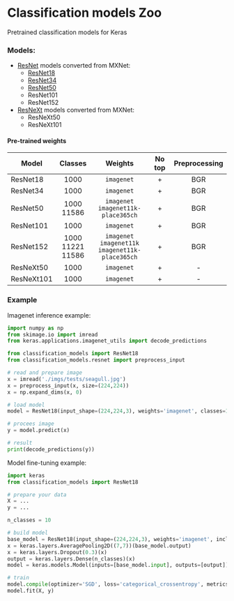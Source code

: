 # Classification models Zoo
Pretrained classification models for Keras

### Models: 
- [ResNet](https://arxiv.org/abs/1512.03385) models converted from MXNet:
  - [ResNet18](https://github.com/qubvel/classification_models/blob/master/imgs/graphs/resnet18.png)
  - [ResNet34](https://github.com/qubvel/classification_models/blob/master/imgs/graphs/resnet34.png)
  - [ResNet50](https://github.com/qubvel/classification_models/blob/master/imgs/graphs/resnet50.png)
  - ResNet101
  - ResNet152
- [ResNeXt](https://arxiv.org/abs/1611.05431) models converted from MXNet:
  - ResNeXt50
  - ResNeXt101

#### Pre-trained weights
| Model     | Classes |      Weights       | No top | Preprocessing|
|-----------|:-------:|:----------------------------:|:------:|:------:|
| ResNet18  | 1000  | `imagenet` | +  |BGR|
| ResNet34  | 1000  | `imagenet` | +  |BGR|
| ResNet50  | 1000<br>11586  |`imagenet`<br>`imagenet11k-place365ch` | +  |BGR |
| ResNet101 | 1000  | `imagenet` | +  |BGR |
| ResNet152 | 1000<br>11221<br>11586 | `imagenet`<br>`imagenet11k`<br>`imagenet11k-place365ch` | +  |BGR |
| ResNeXt50 | 1000 | `imagenet` | +  |- |
| ResNeXt101 | 1000 | `imagenet` | +  |- |


### Example  

Imagenet inference example:  
```python
import numpy as np
from skimage.io import imread
from keras.applications.imagenet_utils import decode_predictions

from classification_models import ResNet18
from classification_models.resnet import preprocess_input

# read and prepare image
x = imread('./imgs/tests/seagull.jpg')
x = preprocess_input(x, size=(224,224))
x = np.expand_dims(x, 0)

# load model
model = ResNet18(input_shape=(224,224,3), weights='imagenet', classes=1000)

# procees image
y = model.predict(x)

# result
print(decode_predictions(y))
```

Model fine-tuning example:
```python
import keras
from classification_models import ResNet18

# prepare your data
X = ...
y = ...

n_classes = 10

# build model
base_model = ResNet18(input_shape=(224,224,3), weights='imagenet', include_top=False)
x = keras.layers.AveragePooling2D((7,7))(base_model.output)
x = keras.layers.Dropout(0.3)(x)
output = keras.layers.Dense(n_classes)(x)
model = keras.models.Model(inputs=[base_model.input], outputs=[output])

# train
model.compile(optimizer='SGD', loss='categorical_crossentropy', metrics=['accuracy'])
model.fit(X, y)
```
